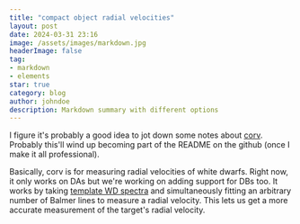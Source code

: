 ```yaml
---
title: "compact object radial velocities"
layout: post
date: 2024-03-31 23:16
image: /assets/images/markdown.jpg
headerImage: false
tag:
- markdown
- elements
star: true
category: blog
author: johndoe
description: Markdown summary with different options
---
```


I figure it's probably a good idea to jot down some notes about [corv](https://github.com/vedantchandra/corv). Probably this'll wind up becoming part of the README on the github 
(once I make it all professional). 

Basically, corv is for measuring radial velocities of white dwarfs. Right now, it only works on DAs but we're working on adding support for DBs too. It works by taking [template
WD spectra](https://warwick.ac.uk/fac/sci/physics/research/astro/people/tremblay/modelgrids/) and simultaneously fitting an arbitrary number of Balmer lines to measure a radial
velocity. This lets us get a more accurate measurement of the target's radial velocity.
